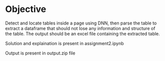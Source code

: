 # Objective

Detect and locate tables inside a page using DNN, then parse the table to extract a dataframe that should not lose any information and structure of the table. The output should be an excel file containing the extracted table.

Solution and explaination is present in assignment2.ipynb

Output is present in output.zip file
